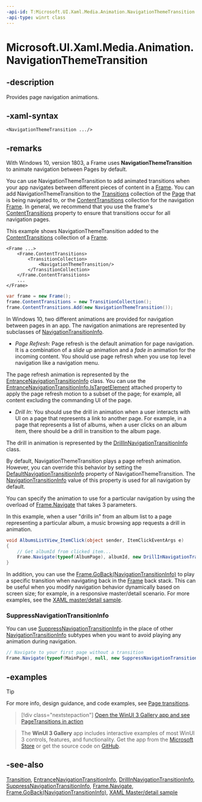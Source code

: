 ```yaml
---
-api-id: T:Microsoft.UI.Xaml.Media.Animation.NavigationThemeTransition
-api-type: winrt class
---
```


<!-- Class syntax.
public class NavigationThemeTransition : Windows.UI.Xaml.Media.Animation.Transition, Windows.UI.Xaml.Media.Animation.INavigationThemeTransition
-->

# Microsoft.UI.Xaml.Media.Animation.NavigationThemeTransition

## -description

Provides page navigation animations.

## -xaml-syntax

```xaml
<NavigationThemeTransition .../>
```

## -remarks

With Windows 10, version 1803, a Frame uses **NavigationThemeTransition** to animate navigation between Pages by default. 

You can use NavigationThemeTransition to add animated transitions when your app navigates between different pieces of content in a [Frame](../microsoft.ui.xaml.controls/frame.md). You can add NavigationThemeTransition to the [Transitions](../microsoft.ui.xaml/uielement_transitions.md) collection of the [Page](../microsoft.ui.xaml.controls/page.md) that is being navigated to, or the [ContentTransitions](../microsoft.ui.xaml.controls/contentcontrol_contenttransitions.md) collection for the navigation [Frame](../microsoft.ui.xaml.controls/frame.md). In general, we recommend that you use the frame's [ContentTransitions](../microsoft.ui.xaml.controls/contentcontrol_contenttransitions.md) property to ensure that transitions occur for all navigation pages.

This example shows NavigationThemeTransition added to the [ContentTransitions](../microsoft.ui.xaml.controls/contentcontrol_contenttransitions.md) collection of a [Frame](../microsoft.ui.xaml.controls/frame.md).

```xaml
<Frame ...>
    <Frame.ContentTransitions>
        <TransitionCollection>
            <NavigationThemeTransition/> 
        </TransitionCollection> 
    </Frame.ContentTransitions> 
    ...
</Frame> 

```

```csharp
var frame = new Frame(); 
frame.ContentTransitions = new TransitionCollection(); 
frame.ContentTransitions.Add(new NavigationThemeTransition()); 

```

In Windows 10, two different animations are provided for navigation between pages in an app. The navigation animations are represented by subclasses of [NavigationTransitionInfo](navigationtransitioninfo.md).

+ *Page Refresh*: Page refresh is the default animation for page navigation. It is a combination of a *slide up* animation and a *fade in* animation for the incoming content. You should use page refresh when you use top level navigation like a navigation menu.

The page refresh animation is represented by the [EntranceNavigationTransitionInfo](entrancenavigationtransitioninfo.md) class. You can use the [EntranceNavigationTransitionInfo.IsTargetElement](entrancenavigationtransitioninfo_istargetelement.md) attached property to apply the page refresh motion to a subset of the page; for example, all content excluding the commanding UI of the page.

+ *Drill In*: You should use the drill in animation when a user interacts with UI on a page that represents a link to another page. For example, in a page that represents a list of albums, when a user clicks on an album item, there should be a drill in transition to the album page.

The drill in animation is represented by the [DrillInNavigationTransitionInfo](drillinnavigationtransitioninfo.md) class.

By default, NavigationThemeTransition plays a page refresh animation. However, you can override this behavior by setting the [DefaultNavigationTransitionInfo](navigationthemetransition_defaultnavigationtransitioninfo.md) property of NavigationThemeTransition. The [NavigationTransitionInfo](navigationtransitioninfo.md) value of this property is used for all navigation by default.

You can specify the animation to use for a particular navigation by using the overload of [Frame.Navigate](../microsoft.ui.xaml.controls/frame_navigate_1557370995.md) that takes 3 parameters.

In this example, when a user "drills in" from an album list to a page representing a particular album, a music browsing app requests a drill in animation.

```csharp
void AlbumsListView_ItemClick(object sender, ItemClickEventArgs e) 
{
    // Get albumId from clicked item... 
    Frame.Navigate(typeof(AlbumPage), albumId, new DrillInNavigationTransitionInfo());
} 

```

In addition, you can use the [Frame.GoBack(NavigationTransitionInfo)](/windows/windows-app-sdk/api/winrt/microsoft.ui.xaml.controls.frame.goback?view=windows-app-sdk-0.8#microsoft-ui-xaml-controls-frame-goback(microsoft-ui-xaml-media-animation-navigationtransitioninfo)) to play a specific transition when navigating back in the [Frame](../microsoft.ui.xaml.controls/frame.md) back stack. This can be useful when you modify navigation behavior dynamically based on screen size; for example, in a responsive master/detail scenario. For more examples, see the [XAML master/detail sample](https://github.com/Microsoft/Windows-universal-samples/tree/master/Samples/XamlMasterDetail).

### SuppressNavigationTransitionInfo

You can use [SuppressNavigationTransitionInfo](suppressnavigationtransitioninfo.md) in the place of other [NavigationTransitionInfo](navigationtransitioninfo.md) subtypes when you want to avoid playing any animation during navigation.

```csharp
// Navigate to your first page without a transition 
Frame.Navigate(typeof(MainPage), null, new SuppressNavigationTransitionInfo()); 

```

## -examples

> [!TIP]
> For more info, design guidance, and code examples, see [Page transitions](/windows/apps/design/motion/page-transitions).

> [!div class="nextstepaction"]
> [Open the WinUI 3 Gallery app and see PageTransitions in action](winui3gallery:/item/PageTransitions)

> The **WinUI 3 Gallery** app includes interactive examples of most WinUI 3 controls, features, and functionality. Get the app from the [Microsoft Store](https://www.microsoft.com/store/productId/9P3JFPWWDZRC) or get the source code on [GitHub](https://github.com/microsoft/WinUI-Gallery).

## -see-also

[Transition](transition.md), [EntranceNavigationTransitionInfo](entrancenavigationtransitioninfo.md), [DrillInNavigationTransitionInfo](drillinnavigationtransitioninfo.md), [SuppressNavigationTransitionInfo](suppressnavigationtransitioninfo.md), [Frame.Navigate](../microsoft.ui.xaml.controls/frame_navigate_1557370995.md), [Frame.GoBack(NavigationTransitionInfo)](/windows/windows-app-sdk/api/winrt/microsoft.ui.xaml.controls.frame.goback?view=windows-app-sdk-0.8#microsoft-ui-xaml-controls-frame-goback(microsoft-ui-xaml-media-animation-navigationtransitioninfo)), [XAML Master/detail sample](https://github.com/Microsoft/Windows-universal-samples/tree/master/Samples/XamlMasterDetail)
